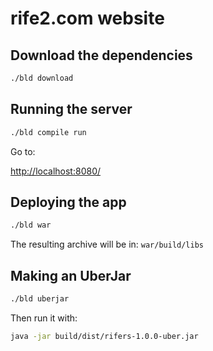 # rife2.com website

## Download the dependencies

```bash
./bld download
```

## Running the server

```bash
./bld compile run
```

Go to:

[http://localhost:8080/](http://localhost:8080/)


## Deploying the app

```bash
./bld war
```

The resulting archive will be in:
`war/build/libs`


## Making an UberJar


```bash
./bld uberjar
```

Then run it with:

```bash
java -jar build/dist/rifers-1.0.0-uber.jar
```